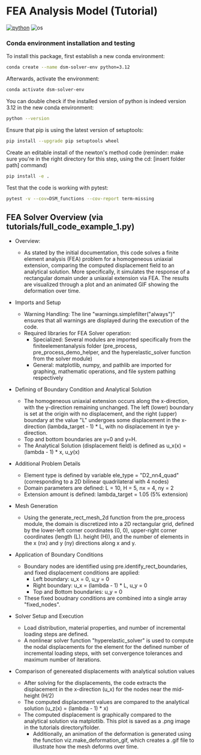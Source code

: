 # FEA Analysis Model (Tutorial)

[![python](https://img.shields.io/badge/python-3.12-blue.svg)](https://www.python.org/)
![os](https://img.shields.io/badge/os-ubuntu%20|%20macos%20|%20windows-blue.svg)



### Conda environment installation and testing

To install this package, first establish a new conda environment:
```bash
conda create --name dsm-solver-env python=3.12
```
Afterwards, activate the environment:
```bash
conda activate dsm-solver-env
```

You can double check if the installed version of python is indeed version 3.12 in the new conda environment:
```bash
python --version
```

Ensure that pip is using the latest version of setuptools:
```bash
pip install --upgrade pip setuptools wheel
```

Create an editable install of the newton's method code (reminder: make sure you're in the right directory for this step, using the cd: [insert folder path] command)
```bash
pip install -e .
```

Test that the code is working with pytest:
```bash
pytest -v --cov=DSM_functions --cov-report term-missing
```


## FEA Solver Overview (via tutorials/full_code_example_1.py)
- Overview:
    - As stated by the initial documentation, this code solves a finite element analysis (FEA) problem for a homogeneous uniaxial extension, comparing the computed displacement field to an analytical solution. More specifically, it simulates the response of a rectangular domain under a uniaxial extension via FEA. The results are visualized through a plot and an animated GIF showing the deformation over time.

- Imports and Setup
    - Warning Handling: The line "warnings.simplefilter("always")" ensures that all warnings are displayed during the execution of the code.
    - Required libraries for FEA Solver operation:
        - Specialized: Several modules are imported specifically from the finiteelementanalysis folder (pre_process, pre_process_demo_helper, and the hyperelastic_solver function from the solver module)
        - General: matplotlib, numpy, and pathlib are imported for graphing, mathematic operations, and file system pathing respectively
          
- Defining of Boundary Condition and Analytical Solution
    - The homogeneous uniaxial extension occurs along the x-direction, with the y-direction remaining unchanged. The left (lower) boundary is set at the origin with no displacement, and the right (upper) boundary at the value "L" undergoes some displacement  in the x-direction (lambda_target - 1) * L, with no displacement in tye y-direction.
    - Top and bottom boundaries are y=0 and y=H.
    - The Analytical Solution (displacement field) is defined as u_x(x) = (lambda - 1) * x, u_y(x)
 
- Additional Problem Details
    - Element type is defined by variable ele_type = "D2_nn4_quad" (corresponding to a 2D bilinear quadrilateral with 4 nodes)
    - Domain parameters are defined: L = 10, H = 5, nx = 4, ny = 2
    - Extension amount is defined: lambda_target = 1.05 (5% extension)

- Mesh Generation
    - Using the generate_rect_mesh_2d function from the pre_process module, the domain is discretized into a 2D rectangular grid, defined by the lower-left corner coordinates (0, 0), upper-right corner coordinates (length (L). height (H)), and the number of elements in the x (nx) and y (ny) directions along x and y.
- Application of Boundary Conditions
    - Boundary nodes are identified using pre.identify_rect_boundaries, and fixed displacement conditions are applied:
        - Left boundary: u_x = 0, u_y = 0
        - Right boundary: u_x = (lambda - 1) * L, u_y = 0
        - Top and Bottom boundaries: u_y = 0
    - These fixed boudnary conditions are combined into a single array "fixed_nodes".
- Solver Setup and Execution
    - Load distribution, material properties, and number of incremental loading steps are defined.
    - A nonlinear solver function "hyperelastic_solver" is used to compute the nodal displacements for the element for the defined number of incremental loading steps, with set convergence tolerances and maximum number of iterations.
  
- Comparison of genereated displacements with analytical solution values
    - After solving for the displacements, the code extracts the displacement in the x-direction (u_x) for the nodes near the mid-height (H/2)
    - The computed displacement values are compared to the analytical solution (u_z(x) = (lambda - 1) * x)
    - The computed displacement is graphically compared to the analytical solution via matplotlib. This plot is saved as a .png image in the tutorials directory/folder.
      - Additionally, an animation of the deformation is generated using the function viz.make_deformation_gif, which creates a .gif file to illustrate how the mesh deforms over time.
